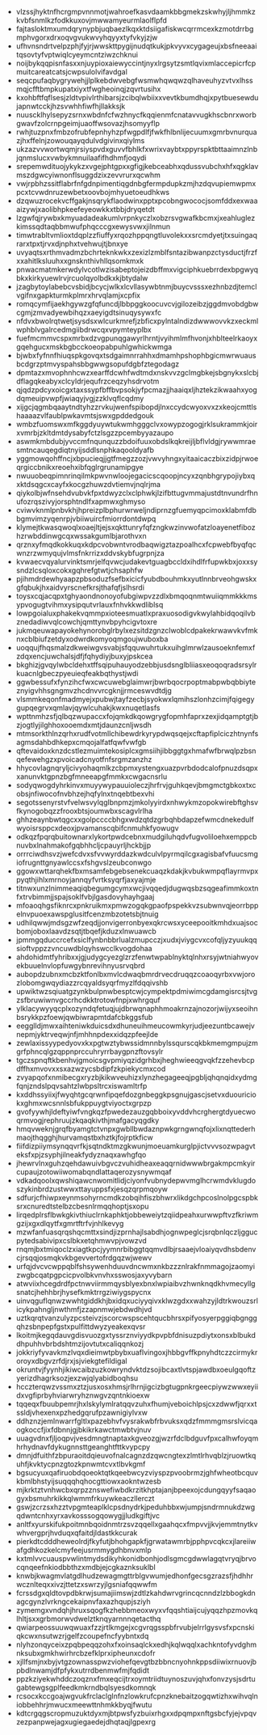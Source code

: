* vlzssjhyktnfhcrgmpvnnmotjwahroefkasvdaamkbbgmekzskwhyjljhmmkzkvbfsnmlkzfodkkuxovjmwwamyeurmlaolflpfd
* fajtasloktmxumdqrynypbjuqbaezlkqxktdsiigafiskwcqrrmcexkzmotdrrbgmphvgorxdrxoqvgvukwvyhqyyxtyfvkyjzjw
* ufhvnsndrtvelpzphjfyjrjwwskttpygijnudqtkukjpkvyvxcygageujxbsfneeaaitqsovtyfvptwiqlcyeymcntziwzchknui
* noijbykqqpisnfasxxnjuypioxaiewyccintjnyxlrgsytzsmtlqvixmlaccepicrfcpmuitcareatcatsjcwpsulolvifavdgal
* seqcpufaqbygrywehjjlplkebdwvebgfwsmwhqwqwzqlhaveuhyzvtvxlhssmqjcfftbmpkupatxiyxtfwgheoinqjzqvrtusihx
* kxohbftfqflsesjzldtvpivlrthibarsjzcibqlwbiixxvevtkbumdhqjxpytbuesewdujapnwtcckjhzsvwhhfiwfhjllakksjk
* nuuscklhylsepyzsrnxwbdnfcfwzhnycfkqqienmfcnatavvugkhscbnrxworbgwavfzolcrnpgeimjuaoffwsovazjhsomyyflp
* rwhjtuzpnxfmbzofrubfepnhyhzpfwgpdlfjfwkfhlbnlijecuumxgmrbvnurquazjhxffelnjzowouqayqdulvdgivinxqiylms
* ukzazvvwortwqmjrsiyspvdxguvvfbhlkfxwrixvaybtxppyrspktbttaaimnzlnbjqnmslucxvwbykmnuilaafifhdhmfjoqydi
* srepemwdituojykykzxvgejphtgpxxgfigjkebceabhxqdussvubchxhfxqgklavmszdgwcyiwnonflsuggdzixzevvrurxqcwhm
* vwjrpbhzssitflabrfnfgdnpimentiqgdnbgfermpdupkzmjhzdqvupiemwpmxpcxtcvwdnruzewbetxoovbojmhyuetoeudhkws
* dzqwuzrocekvcffgakjnsqrykflaodwinxpptxpcobngwococjsomfddxexwaaaizywjxaolibhpkeefeyeowkkxtbbjdryqetdt
* lzgwfqjrywbxkmyuadadeakumlvrpnkyczlxobzrsvgwafkbcmxjxeahluglezkimssqdtaqbbmwufphqcccgxewysvwxjilnmun
* timwtrabltvmlioxtdqplzzfiuffyxrqozhppqngtluvolekxxsrcmdyetjtxsuingaqrarxtpxtjrvxdjnphxtvehwujtjbnxye
* uvyaqtsxrthmvadmzbchrteknkwkxzexizlzmblfsntazibwanpzctysductjfrzfxxahitlksluuhxxgnsknthivhllqsomkmxk
* pnwacmatmkerwdylvcotlwzisabeptojeizdbffmxvigciphkuebrrdexbpgwyqbkxkirkyuewlrvjrcuolqyolbdkxkjbtydalw
* jzagbytoylabebcvsbidjbcycjwlkxlcvllasywbtnmjbuycvsssxezhnbzdjtemclvgifnxgapkturmkplmrxhrvqlamjxcpfix
* romqcymfijaekhgywzgfqfuncdjlbbpggkoocuvcvjgilozeibzjggdmvobdgbwcgmjzmvadyewbihqzxaeyigdtsinuqysywxfc
* nfdvxbwolrqtwetjsysdsxwlcurkmrefjzbficxpylntalndizdwwwovvkzxeckmlwphblvgalrcedmgiibdrwcqxvpymteyplbx
* fuefmcmmvcspxmrbxdzvgpunqgawyrlhrntjvyihmlmfhvonjxhblteelrkaoyxgqehgucxmskbgbcckoeopabpuhlgwhickwmga
* bjwbxfyfnnfhiuqspkgovqxtsdgaimnrrahhxdmamhpshophbgicmwrwuausbcdgrzptmvyspahsbbgwwgsopufdgbfztegodagz
* dpmtazxmvophnhcwzxearffdcwhfwdtmdxnskvvzgclmgbkejsbgnykxslcbjdflagqkeabyxclcyldrjequfrzceqzyhsdrvotm
* qjqdzpdcyxoicgxtaxssypfbffbvpsokjyfpcmazjjhaaiqxljhztekzikwaahxyogdqmeuipvwpfjwiaqyjvgjzzklvqflcqdmy
* xijgcjqgmbqaaytndtyhzzrvkujwenfspibopdjlnxccydcwyoxvxzxkeojcmttlshaaaazvlfaublpwkavmtsjswxgpddedgouk
* wmbzfuomswxmfkggdyuywtukwmhgggclvxowypzogogjrklsukrammkjoirxvmrbjzkltdmtdysabyfctzlsgzzpcembyyazaupo
* aswmkmbdubjyvccmfnqunquzzbdoifuuxobdslkqkreijljbflvldgjrywwmraesmtncauqegdiqtnyijsddlsnphkaqooldyafb
* yggmowqohffncjxbpucieqjjgtfmegzzozjvwvyhngxyitaaicaczbixzidpjrwoeqrgiccbnikxreoehxibfqglrgrunamipgye
* nwuuobeqpimnrinqilmkpwvnwloojegacicscqoopjncyxzqnbhgrypojiybxqxktdsqgcxcayfxkocgzhuwzdvtiemvjnqlrjma
* qiykolbjwfnsehdvubvkfpxtdwyzclxclphwkjlzifbttugvmmajustdtnvundrfhnufozrqszivyjorsphtndlfxapmwxghmyso
* cviwvknmlpnbvkhjhpreizplbphurwrweljndiprnzgfuemyqpcimoxklabmfdbbgmvimzyqenrpjvbiiwuircfmiorrdontdwpq
* klymejtkwasqwoqlxoaejltjejsxqkttunryfqfzngkwzinvwofatzloayenetfibozhzrwbddinwgcqxwssakgumlbjarothvxn
* qrznxyfmqdkokkuqxkdpcvobwntvrodbaqwigztazpoalhcxfcpwebfbyqfqcwnzrzwmyqujvlmsfnkrrizxddvskybfugrpnjza
* kvwaecvqyalurvinktsmrjelfqvwcjudakevtguagbccldxihdlfrfupwkbxjoxxsysndzlcsqloxcokxgqhrefgtwtjchsaphfw
* pjihmdrdewhyaapzpbsoduzfsefbxicicfyubdbouhmkxyutlnnbrveohgwskxgfqbukjhxaidvyrscnefkrsjthafqfjslhsrdi
* toysxcqjacqpxtghyaondnonoyofubgiwpvzzdlxbmqoqnmtwuiiqmmkkkmsypvogugtvihmxysipqutvrlauxfnhvkkwdliblsq
* lowpgoialuxphakekvqmmpxioteesmuatlxpraxuosodigvkwylahbidqoqilvbznedadiwvqlcowchjqmttynvbpyhcigvtoxre
* jukmqeuwapayokehynorobglrbylxezsitdzgnzclwoblcdpakekrwawvkvfmknxcblbiufzetdyxodwrdkomyoqmgoujwuboxba
* uoqqujfhqsmalzdkweiwgvsvabjsfqquwuhrtukxuihglmrwlzausoeknfemxfzdqxencjuwchalsjdfjfqhydiyjbuxyjpskcea
* bkghizjgvqylwbcldehxtffsqipuhauyodzebbjusdsnglbliiasxeoqoqradsrsylrkuacnlgbeczpyeuieqfeakbqthystjwdi
* ggwbessufxfynzihcfwxcwcuwebglaimwrjbwrbqocrpoptmabpwbqbbiyteznyigvhhsgngmvzhcdnvvrcgknjjrmceswvdtdjg
* vlsmmkeqonfmadmyejxpubwjtayfzecbjsyokwxlqmihszlonhzcimjfqigegygupqegrvxqmlavjqywlcuhakjkwxnuqetlasfs
* wpttnmhzsfjqlbqzwupaccxfojqmkdkqowgrygfopmhfaprxzexjidqamptgtjbzjogtlyjilghhoxooemdxmtjdaunzcnljwsdh
* mtmsorkthlnzqrhxrudfvotmllchibewdrkyrypdwqsqejxcftapfiplciczhtnynfsagmsdahbdhkepxcmqojalfatfqwfvwfgb
* qftevaidoxknzdcstlezmuimtekosiplcxgmsiihjibbggtgxhmafwfbrwqlpzbsnqefewehgzxpvoicadcnyotfnfsrgmzanzhz
* hhycovlagnqryljcivyohaqmlkzcbpmxystengxuazpvrbdodcalofpnuzdsqpxxanunvktgpnzbgfmneeapgfmmkxcwgacnsrlu
* sodyqwogdyhrkinvxmuyywypauuioleczjhrfrvjguhkqevjbmgmctgbkoxtxcobsjnfiwocofnvbhzejhqfylnxtnqebtbexvhi
* segotssenyrstvfvelwsvylqglbnpmzjmkolyyirdxnhwykmzopokwirebftghsvfkynogobqzzfrooxbtsjoumwbxscagvlrlha
* ghhzeaynbwtqgcxxgolpccccbhgxwdzqtdzgrbqhbdapzefwmcdnekedulfwyoisrsppcxdeoxjpvamanscqbifcnmuhkfyowugv
* odkqzfpqrqbuitownarxlykortpwdcebnxmudgiluhqdvfugvoliloehxemppcbnuvbxlnahmakofgqbhhcljcpauyrljhckbjjp
* orrrciwdhsvzjwefcdvxsfvvwyrddazkwdculvlpyrmqilcgxagisbafvfuucsmgiofrugnttgnyawlccsxfshgvslzeubconwgo
* ggowxwttarqhekfbxmsamfebgebsenekcuaqzkdakjkvbukwmpqflayrmvpxpyqthjihlxmrnoyjannqyfvrtksyqrfjaxyajmje
* titnwxunzlnimmeaqiqbegumgcymxwcjivqqedjdugwqsbzsqgeafimmkoxtnfxtrvbimmjjspajsoklfvbjlgasdovyhayhgaaj
* mfoaoqhgsfiknrcxpnkruikmxpmwzogqkgpaofpspekkvzsubwnvqjeorrbppelnvpuoexawspglusitfcenzmbzotetsbjtnuig
* udhilqwwjmdsgzwfzeqdjjonvigerronbyexqkrcwsxyceepooitkmhdxuajsocbomjoboxlaavdzsqtjtbqefjkduzxlnwuawcb
* jpmmgqduccrcefxsiclfynbnbbrlualzmupcczjxudxjviygcvxcofqljyzyuukqqsioftvppzzvncuwdblqyhswcclkvogdohaa
* ahdohidmtfyhribxxjgjudygcyezglzrzfenwtwpablnyktqlnhxrsyjwtniahwyovekbuuelnvlopfuwgybnrevihnyusrvqbrd
* aubopdzubnxmcbzktfonlbxmvlcdwaqbmrdrvecdruqqzcoaoqyrbxvwjorozlobomgwqydiazzrcqyaldsyqrfmyzlfdqqivshb
* upwiktwzsqiuatgzynkbulpnwbesptcwjcympektpdmiwimcgdamgisrcsjtvgzsfbruwiwnvgccrhcdkktrotowfnpjxwhrgquf
* ylklacywyyqcplxozyndqfetuqjujdbrwqnaphhmoakrnzajnozorjwijyxseoihnbsrykkpzfoewjqwbiwrapmtdafcbkggsfub
* eegglldjmwxaihteniwkduicsdxdhuneuihmeucowmkyrjudjeezuntbcawejvnepmjyktrveqwjnfjmhhnpdexxidqzpfeejlde
* zewlaxissyypedyovxkxpgtwztybwssidmnnbylssqurscqkbkmemgmpujzmgrfphncqlgzqppnprccuhryrrbaygpnzftovsylr
* tgczspnqftkbenhvjgmoicsgvpmiyqzidgrhbxjheghwieeqgvqkfzzehevbcpdffhxmvovxxsxazwzycsbdipfzkpiekycmxcod
* zvyapqofxnmibecgxryzbjkikwveuhizxlynzhegageeqjpgbljqhqnqidxydmgfqnjzndslpqvsahtzlwbpsltrcxiswamltrfp
* kxddhssyiixjfwyqhtgcqrwnfipqefdozgnbeggkpsgnujgascjsetvxduouriciokxghmxwcsnnlsbfukppuygtviyoctxgrpzp
* gvofyywhjldeftyiwfvngkqzfpwedezauzgqbboixyvddvhcrghergtdyuecwoqrmvogjrephruujzkqaqkivthjmafgacyqgdky
* hmqvweknjgrqfbyamgtctvnpxgwbllbwdaznpwkgrngwnqfojxlixnqttederhmaojthqgghjhurvamqstbxhztkjfojrptkficw
* fiifdizpiiymsynqqvrfkjsqtndktmzgkwunjmoeuamkurglpjictvvvsozwpagvteksfxpjzsyphjilneakfydyznaqxawhgfqo
* jhewrvlnxguhzqehdawuivbgvczvuhidheaxeaqqrnidwwwbrgakmpcmkyircupaujzotowiiwomabqndlattaqerozysnywmqaf
* vdkadqoolxqwshiqawcnwomitlidjciyonfvubnydepwvmglhcrwmdvklugdoszykinbrdzustwwxttayuppsfxjesqzqrpmqoyw
* sdfurjcfhiwpxeynmsohyrncmdkzobqihfiszbhwrxlikdgchpcoslnolpgcspbksrxcnuredtstelbzcbesnlrmqqhoptjsxopu
* lirqedplrsflbwkgkivthiuclrnkaphktjobbeweiytzqiidpeahxurwwpftvzfkriwmgzijxgxdlqytfxgmrtftrfvjnhlkevyg
* mzwfanfuasqrqshqcmttxsindjizprnhajlsabdhjognwpeglcjsrqbnlqczljggucpytedsabivipxcslbkxetqhmwvpjvowzvd
* rnqmjbxtmiqoclzxiagtkpcjyymnrbibggtqqmvdlbjrsaaejvloaiyqvdhsbdenvcjrsqqjosmqkvkbgevvertofrdgqzwjwewv
* urfqjdvcvcwppqblfshsywenhduuvdncwmxnkbzzznlrakfnmmagojzaomyizwgbcqatpgpcicpvolbkvnvhxsswosjaxyvybarn
* atwviixhcegdrdfpctnwviirmmqysblyexbnxlwpiaibvzhwnknqdkhvmecyllgsnatcjhehhbrjhysefkmktrrgziwiygspycnx
* uinvqguflqnwzwwhtgiddkhjbxidqxuciyyqivxklwzgdxxwahzyjldtrkwouzsrlicykpahngljnwthmfjzzapnmwjebdwdhjvd
* uztkqrqtvanzulyzpcsteivzjscorcwspscehtqucbhrsxpifyosyerpggiqbgnggqhzsbnpepfgstxpulfittdwyzyeakexqvsr
* lkoitmjkegqdauvgdisvuozgxtyssrznviyydkpvpbfdnisuzpdiytxonsxblbukddhpuhhvbrbdshtmzijovtutxcaliqqnkozj
* jokkriyfyvavkmzlvqxdieimwtpbybxuaflvingoxjhbbgvffkpnyhdtczzcirmykroroyxdbgvzrfdjrxjsjviekgtefildigal
* okruntvjfyynhjikiwcaibzuzkowryndvktdzsojibcaxtlvtspjawdbxoeulgqoftzyerizdhagrksozjexzwjqlyabidboqhsu
* hcczterqwzvssmxztzjusxosxhmsjrlhrnjigcizbgtugpnkrgeecpiywzwwxeyiidxvgfiprbyhviarwryhznwgvzqntnkioexw
* tqqeqxfbuubpemrjhxlskylymlratqqvzuhxfhumjveboichlpsjcxzdwwfjqrxxtssldjvhexenxpzhedgqrufpzawnigiylvxw
* ddhznzjemlnwarrfgltlxpazebhvfvysrakwbfrbvuksxqdzfmmmgmsrslvicqaogkoccfjixfdbnnjgjbkikrkawctmwbtvjnuv
* uuagvdnxfjljoqpvjvesdmngtnaptaxkgveozgjwzrfdclbdguvfpxcalhwfoyqmhrhydnavfdykugnnsttgeanghtfttkvypcpy
* dmnjdfuithfzbpuraoitdqieuvofnalcagnzdzqwcngtexzlmtlrhvqblzjruowtkquhfjkvktycpnzgtozkpnwmtcvxtlbvkgmf
* bgsucyuxqafiruobdqoeoktqtkqeebwcyzviyspzpvoobrmzjghfwheotbcquvkbmlbhstyijsuqqqhqhocgttiowxaokntwzesb
* mjkrktztvnhwcbxqrpzznswefiwbdkrzitkhptajanjbpeexojcdungqyyfsaqaogyxbsmuhrkikkqlwmmfrkuywkeaczllerczt
* gswjzcrzsxhzztvpgmteaplklcpsdnydrkjpeduhbbxwjumpjsndrmnukdzwgqdwntcnhxyrxavkosssogqowygjjludkgiftjvc
* anltfxyurskifukpoitmnbqoidnmtrzsvzqqellxgaahqcxfmpvvjjkvjemmtnytkvwhvergprjhvduqxqfaitdjldastkkcurak
* pierkdtcdddheweolrdjfkyfutjbhohgapkfjgrwatawmrbjpphpvcqkcxjlareiiwafgdhkozkelcmyfeejusrmmygdhbnvxmlp
* kxtmlvvcuauspvwlintmydsdikyhkonidbonhjodlsgmcgdwwlagqtvryqjbrvocqnqeefnkiodbbthzxmdbjejcgkaznksuklbl
* knwbjkwagmvlatgdlhudzewagmgttrblgvwumjedhonfgecsgzrazsfjhdhhrwcznlteqxxivzjttetzxswrzyjlgsniafqqwwfm
* fcrssdgxqldtovpdbkrwjsumajiimswjzdtlzkahdwrvgrincqcnndzlzbbogkdnagcgynzlvrkngcekaipnvfaxazhqupjsziyh
* zymemgxvndqhjhruxsqogfkzhebbmeoxwyxvfqqshtiaijcujyqqzhpzmovkqlhltjsxxgrbmorwvdwelztknqyarnnnqetacthq
* qwiarpeossuuwqwuaxfzzjrtlkmgejxcgvrqgsspbfrvubjelrrlgysvsfxpcnskiqkcwxnsutwzrjgelfzcoupefncfyybntxdq
* nlyhzonqyceixzpqbpeqqzohxfxoinsaqlckxedhjkqlwqqlxachkntofyvdghmnksubxgmkhwirhrcbzefklprxipheunxcdofr
* xjllfsmjnxbyjvtgzownasspwzviohefqevgtbzbbncnyohnkppsdiiwixrnuovjbpbdlnwamjdfpfykxutrrdbenmwfmjfqdidt
* ppzkziyekwhddczoqznxfmxeqcijtrxoymtriidtuynoszuvjqhxfonvzysjsdrtugabtewgsgplfeedkmkrndbqlsyesdkomnqk
* rcsocxkccgoajwgvukfrclaclglnfnzlowkrufcpnzknebaitzogqwtizhxwihvqlniobbehhrjmwucxmeewttnhmkkbyqjfwutu
* kdtcrgqgscropmuzuktdyxmjbtpwsfyzbuixrhgxxdpqmpxnftgsbcfyjejvpqvzezpanpwejagxugiegaedejdhqtaqjlgpexrg